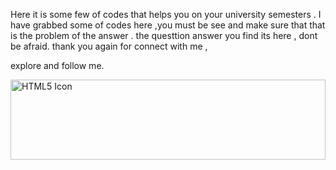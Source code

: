 Here it is some few of codes that helps you on your university semesters . I have grabbed some of codes here ,you must be see and 
make sure that that is the problem of the answer . the questtion answer you find its here , dont be afraid.
thank you again for connect with me , 

explore and follow me.



<!DOCTYPE html>
<html>
<head>
<style>
img {
  width: 100%;
}
</style>
</head>
<body>

<img src="https://media.geeksforgeeks.org/wp-content/uploads/20230506112814/C-Programming-Language.png" alt="HTML5 Icon" width="128" height="128">

</body>
</html>
